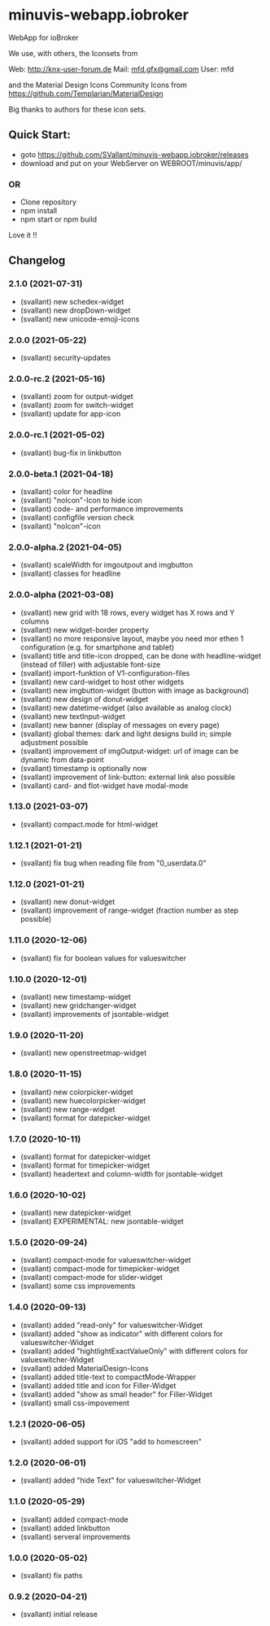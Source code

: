 # minuvis-webapp.iobroker
WebApp for ioBroker


We use, with others, the Iconsets from

Web: http://knx-user-forum.de Mail: mfd.gfx@gmail.com User: mfd

and the Material Design Icons Community Icons from https://github.com/Templarian/MaterialDesign

Big thanks to authors for these icon sets.

## Quick Start:

- goto https://github.com/SVallant/minuvis-webapp.iobroker/releases
- download and put on your WebServer on WEBROOT/minuvis/app/

### OR

- Clone repository
- npm install
- npm start or npm build

Love it !!

## Changelog
### 2.1.0 (2021-07-31)
* (svallant) new schedex-widget
* (svallant) new dropDown-widget
* (svallant) new unicode-emoji-icons

### 2.0.0 (2021-05-22)
* (svallant) security-updates

### 2.0.0-rc.2 (2021-05-16)
* (svallant) zoom for output-widget
* (svallant) zoom for switch-widget
* (svallant) update for app-icon

### 2.0.0-rc.1 (2021-05-02)
* (svallant) bug-fix in linkbutton

### 2.0.0-beta.1 (2021-04-18)
* (svallant) color for headline
* (svallant) "noIcon"-Icon to hide icon
* (svallant) code- and performance improvements
* (svallant) configfile version check
* (svallant) "noIcon"-icon

### 2.0.0-alpha.2 (2021-04-05)
* (svallant) scaleWidth for imgoutpout and imgbutton
* (svallant) classes for headline

### 2.0.0-alpha (2021-03-08)
* (svallant) new grid with 18 rows, every widget has X rows and Y columns
* (svallant) new widget-border property 
* (svallant) no more responsive layout, maybe you need mor ethen 1 configuration (e.g. for smartphone and tablet)
* (svallant) title and title-icon dropped, can be done with headline-widget (instead of filler) with adjustable font-size
* (svallant) import-funktion of V1-configuration-files
* (svallant) new card-widget to host other widgets
* (svallant) new imgbutton-widget (button with image as background)
* (svallant) new design of donut-widget
* (svallant) new datetime-widget (also available as analog clock)
* (svallant) new textInput-widget
* (svallant) new banner (display of messages on every page)
* (svallant) global themes: dark and light designs build in; simple adjustment possible
* (svallant) improvement of imgOutput-widget: url of image can be dynamic from data-point
* (svallant) timestamp is optionally now
* (svallant) improvement of link-button: external link also possible
* (svallant) card- and flot-widget have modal-mode

### 1.13.0 (2021-03-07)
* (svallant) compact.mode for html-widget

### 1.12.1 (2021-01-21)
* (svallant) fix bug when reading file from "0_userdata.0"

### 1.12.0 (2021-01-21)
* (svallant) new donut-widget
* (svallant) improvement of range-widget (fraction number as step possible)

### 1.11.0 (2020-12-06)
* (svallant) fix for boolean values for valueswitcher

### 1.10.0 (2020-12-01)
* (svallant) new timestamp-widget
* (svallant) new gridchanger-widget
* (svallant) improvements of jsontable-widget

### 1.9.0 (2020-11-20)
* (svallant) new openstreetmap-widget

### 1.8.0 (2020-11-15)
* (svallant) new colorpicker-widget
* (svallant) new huecolorpicker-widget
* (svallant) new range-widget
* (svallant) format for datepicker-widget

### 1.7.0 (2020-10-11)
* (svallant) format for datepicker-widget
* (svallant) format for timepicker-widget
* (svallant) headertext and column-width for jsontable-widget

### 1.6.0 (2020-10-02)
* (svallant) new datepicker-widget
* (svallant) EXPERIMENTAL: new jsontable-widget

### 1.5.0 (2020-09-24)
* (svallant) compact-mode for valueswitcher-widget
* (svallant) compact-mode for timepicker-widget
* (svallant) compact-mode for slider-widget
* (svallant) some css improvements

### 1.4.0 (2020-09-13)
* (svallant) added "read-only" for valueswitcher-Widget
* (svallant) added "show as indicator" with different colors for valueswitcher-Widget
* (svallant) added "hightlightExactValueOnly" with different colors for valueswitcher-Widget
* (svallant) added MaterialDesign-Icons
* (svallant) added title-text to compactMode-Wrapper
* (svallant) added title and icon for Filler-Widget
* (svallant) added "show as small header" for Filler-Widget
* (svallant) small css-impovement

### 1.2.1 (2020-06-05)
* (svallant) added support for iOS "add to homescreen"

### 1.2.0 (2020-06-01)
* (svallant) added "hide Text" for valueswitcher-Widget

### 1.1.0 (2020-05-29)
* (svallant) added compact-mode
* (svallant) added linkbutton
* (svallant) serveral improvements

### 1.0.0 (2020-05-02)
* (svallant) fix paths

### 0.9.2 (2020-04-21)
* (svallant) initial release


